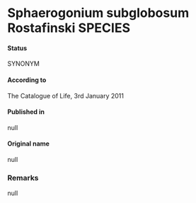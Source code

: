 Sphaerogonium subglobosum Rostafinski SPECIES
=======

#### Status
SYNONYM

#### According to
The Catalogue of Life, 3rd January 2011

#### Published in
null

#### Original name
null

### Remarks
null